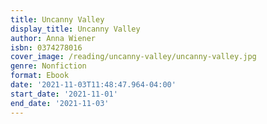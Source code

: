 ```yaml
---
title: Uncanny Valley
display_title: Uncanny Valley
author: Anna Wiener
isbn: 0374278016
cover_image: /reading/uncanny-valley/uncanny-valley.jpg
genre: Nonfiction
format: Ebook
date: '2021-11-03T11:48:47.964-04:00'
start_date: '2021-11-01'
end_date: '2021-11-03'
---
```


